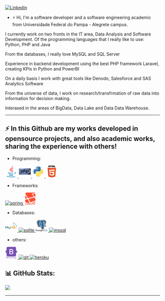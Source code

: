 [![Linkedin](https://img.shields.io/badge/-LINKEDIN-blue?style=for-the-badge&logo=Linkedin&logoColor=white)](https://www.linkedin.com/in/matheus-zalamena)

- ⚡ Hi, I'm a software developer and a software engineering academic from Universidade Federal do Pampa - Alegrete campus.

 I currently work on two fronts in the IT area, Data Analysis and Software Development.
 Of the programming languages ​​that I really like to use: Python, PHP and Java
 
 From the databases, I really love MySQL and SQL Server
 
 Experience in backend development using the best PHP framework Laravel, creating KPIs in Python and PowerBI

 On a daily basis I work with great tools like Denodo, Salesforce and SAS Analytics Software
 
 From the universe of data, I work on research/transfrmation of raw data into information for decision making.
 
 Interased in the areas of BigData, Data Lake and Data Data Warehouse.
 
---

## ⚡ In this Github are my works developed in opensource projects, and also academic works, sharing the experience with others!

<p align="left">

 - Programming:

<a href="https://www.java.com" target="_blank" rel="noreferrer"> <img src="https://raw.githubusercontent.com/devicons/devicon/master/icons/java/java-original.svg" alt="java" width="40" height="40"/> </a> 
<a href="https://www.php.net" target="_blank" rel="noreferrer"> <img src="https://raw.githubusercontent.com/devicons/devicon/master/icons/php/php-original.svg" alt="php" width="40" height="40"/> </a> 
<a href="https://www.python.org" target="_blank" rel="noreferrer"> <img src="https://raw.githubusercontent.com/devicons/devicon/master/icons/python/python-original.svg" alt="python" width="40" height="40"/> </a> 
<a href="https://www.w3.org/html/" target="_blank" rel="noreferrer"> <img src="https://raw.githubusercontent.com/devicons/devicon/master/icons/html5/html5-original-wordmark.svg" alt="html5" width="40" height="40"/> </a> 
</p>

<p align="left">

 - Frameworks:
 
<a href="https://spring.io/" target="_blank" rel="noreferrer"> <img src="https://www.vectorlogo.zone/logos/springio/springio-icon.svg" alt="spring" width="40" height="40"/> </a> 
<a href="https://laravel.com/" target="_blank" rel="noreferrer"><img src="https://raw.githubusercontent.com/devicons/devicon/master/icons/laravel/laravel-plain-wordmark.svg" alt="laravel" width="40" height="40"/> </a> 

</p>

<p align="left">

 - Databases:

<a href="https://www.mysql.com/" target="_blank" rel="noreferrer"> <img src="https://raw.githubusercontent.com/devicons/devicon/master/icons/mysql/mysql-original-wordmark.svg" alt="mysql" width="40" height="40"/> </a> 
<a href="https://www.sqlite.org/" target="_blank" rel="noreferrer"> <img src="https://www.vectorlogo.zone/logos/sqlite/sqlite-icon.svg" alt="sqlite" width="40" height="40"/> </a> 
<a href="https://www.postgresql.org" target="_blank" rel="noreferrer"> <img src="https://raw.githubusercontent.com/devicons/devicon/master/icons/postgresql/postgresql-original-wordmark.svg" alt="postgresql" width="40" height="40"/> </a> 
<a href="https://www.microsoft.com/en-us/sql-server" target="_blank" rel="noreferrer"> <img src="https://www.svgrepo.com/show/303229/microsoft-sql-server-logo.svg" alt="mssql" width="40" height="40"/> </a> 

 </p>
 
 <p align="left">

 - others:
 
 <a href="https://getbootstrap.com" target="_blank" rel="noreferrer"> <img src="https://raw.githubusercontent.com/devicons/devicon/master/icons/bootstrap/bootstrap-plain-wordmark.svg" alt="bootstrap" width="40" height="40"/> </a> 
<a href="https://git-scm.com/" target="_blank" rel="noreferrer"><img src="https://www.vectorlogo.zone/logos/git-scm/git-scm-icon.svg" alt="git" width="40" height="40"/> </a> 
<a href="https://heroku.com" target="_blank" rel="noreferrer"><img src="https://www.vectorlogo.zone/logos/heroku/heroku-icon.svg" alt="heroku" width="40" height="40"/> </a> 
 
 </p>
 
## 📊 GitHub Stats:
![](https://github-readme-stats.vercel.app/api/top-langs/?username=Matheuszl&theme=dark&hide_border=true&include_all_commits=false&count_private=false&layout=compact)

***



